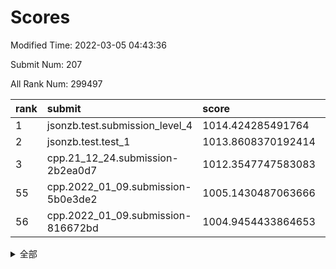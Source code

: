 # Scores

Modified Time: 2022-03-05 04:43:36

Submit Num: 207

All Rank Num: 299497

| rank |               submit               |       score        |       sigma        | pk_num |
| :--- | :--------------------------------- | :----------------- | :----------------- | :----- |
| 1    | jsonzb.test.submission_level_4     | 1014.424285491764  | 0.8142371292576551 | 5786   |
| 2    | jsonzb.test.test_1                 | 1013.8608370192414 | 0.8118516099073483 | 5789   |
| 3    | cpp.21_12_24.submission-2b2ea0d7   | 1012.3547747583083 | 0.7934213999467163 | 5789   |
| 55   | cpp.2022_01_09.submission-5b0e3de2 | 1005.1430487063666 | 0.7320565824088721 | 5786   |
| 56   | cpp.2022_01_09.submission-816672bd | 1004.9454433864653 | 0.7129656694154183 | 5787   |


<details>
<summary>全部</summary>

| rank |                 submit                 |       score        |       sigma        | pk_num |
| :--- | :------------------------------------- | :----------------- | :----------------- | :----- |
| 1    | jsonzb.test.submission_level_4         | 1014.424285491764  | 0.8142371292576551 | 5786   |
| 2    | jsonzb.test.test_1                     | 1013.8608370192414 | 0.8118516099073483 | 5789   |
| 3    | cpp.21_12_24.submission-2b2ea0d7       | 1012.3547747583083 | 0.7934213999467163 | 5789   |
| 4    | gobigger.level_3.submission_level_3_10 | 1011.6546080050357 | 0.7735714393006092 | 5786   |
| 5    | gobigger.level_3.submission_level_3_44 | 1011.3334463438664 | 0.7982273848693024 | 5790   |
| 6    | gobigger.level_3.submission_level_3_26 | 1011.2958656919652 | 0.7816777235636375 | 5787   |
| 7    | gobigger.level_3.submission_level_3_29 | 1011.1870633412474 | 0.7459786800192568 | 5786   |
| 8    | gobigger.level_3.submission_level_3_28 | 1011.1503061390727 | 0.7807806363562892 | 5787   |
| 9    | gobigger.level_3.submission_level_3_46 | 1011.0775388834514 | 0.785841381673766  | 5785   |
| 10   | gobigger.level_3.submission_level_3_1  | 1011.0122256831316 | 0.7956134229501663 | 5784   |
| 11   | gobigger.level_3.submission_level_3_8  | 1010.7956255733098 | 0.7956559600284467 | 5788   |
| 12   | gobigger.level_3.submission_level_3_35 | 1010.5321834516672 | 0.7576049840343207 | 5789   |
| 13   | gobigger.level_3.submission_level_3_3  | 1010.4408953778035 | 0.7685250098549053 | 5789   |
| 14   | gobigger.level_3.submission_level_3_14 | 1010.4330421587831 | 0.7700613594666424 | 5792   |
| 15   | gobigger.level_3.submission_level_3_9  | 1010.4005194582176 | 0.7527856692981211 | 5786   |
| 16   | gobigger.level_3.submission_level_3_6  | 1010.3903471773474 | 0.7596231985801516 | 5789   |
| 17   | gobigger.level_3.submission_level_3_5  | 1010.3889005098799 | 0.745586570428185  | 5789   |
| 18   | gobigger.level_3.submission_level_3_7  | 1010.3772141991828 | 0.7574885103840837 | 5789   |
| 19   | gobigger.level_3.submission_level_3_37 | 1010.3665509089107 | 0.7843308815176827 | 5787   |
| 20   | gobigger.level_3.submission_level_3_34 | 1010.1841999684709 | 0.7869582632713752 | 5794   |
| 21   | gobigger.level_3.submission_level_3_31 | 1010.1820549288939 | 0.7634592800814735 | 5783   |
| 22   | gobigger.level_3.submission_level_3_42 | 1010.1719243938585 | 0.7718467792569574 | 5785   |
| 23   | gobigger.level_3.submission_level_3_33 | 1010.1070535398183 | 0.7637157823973896 | 5789   |
| 24   | gobigger.level_3.submission_level_3_0  | 1010.0270108381573 | 0.7572617614348581 | 5786   |
| 25   | gobigger.level_3.submission_level_3_25 | 1009.9975022393642 | 0.7434938975785204 | 5787   |
| 26   | gobigger.level_3.submission_level_3_36 | 1009.9609082496873 | 0.7356058359273996 | 5792   |
| 27   | gobigger.level_3.submission_level_3_17 | 1009.9291252900175 | 0.7623941118323572 | 5788   |
| 28   | gobigger.level_3.submission_level_3_19 | 1009.9237378884651 | 0.7733922887220747 | 5788   |
| 29   | gobigger.level_3.submission_level_3_32 | 1009.9237358331804 | 0.7638085800274332 | 5789   |
| 30   | gobigger.level_3.submission_level_3_23 | 1009.8580250399051 | 0.7467741877950757 | 5793   |
| 31   | gobigger.level_3.submission_level_3_24 | 1009.8276755341807 | 0.7535697666773055 | 5789   |
| 32   | gobigger.level_3.submission_level_3_22 | 1009.7490105468584 | 0.767322320957973  | 5788   |
| 33   | gobigger.level_3.submission_level_3_11 | 1009.7297589440474 | 0.7725295223242341 | 5784   |
| 34   | gobigger.level_3.submission_level_3_2  | 1009.7234615093582 | 0.7752335655697529 | 5789   |
| 35   | gobigger.level_3.submission_level_3_43 | 1009.6370065280206 | 0.7516088943924922 | 5787   |
| 36   | gobigger.level_3.submission_level_3_30 | 1009.5823714610884 | 0.7659253927751711 | 5789   |
| 37   | gobigger.level_3.submission_level_3_15 | 1009.5277324970091 | 0.7521596701922335 | 5789   |
| 38   | gobigger.level_3.submission_level_3_49 | 1009.5108867107118 | 0.7607065797832325 | 5782   |
| 39   | gobigger.level_3.submission_level_3_27 | 1009.476236511658  | 0.7529345854398531 | 5786   |
| 40   | gobigger.level_3.submission_level_3_45 | 1009.4710729343732 | 0.7370725940151306 | 5785   |
| 41   | gobigger.level_3.submission_level_3_4  | 1009.4143171214895 | 0.7669179320522246 | 5789   |
| 42   | gobigger.level_3.submission_level_3_12 | 1009.3903154667826 | 0.7333903464231472 | 5788   |
| 43   | gobigger.level_3.submission_level_3_48 | 1009.2849974823899 | 0.751543484918102  | 5789   |
| 44   | gobigger.level_3.submission_level_3_47 | 1009.1535010816951 | 0.7375392467264122 | 5790   |
| 45   | gobigger.level_3.submission_level_3_40 | 1009.0503559320721 | 0.7695067091555193 | 5791   |
| 46   | gobigger.level_3.submission_level_3_39 | 1009.0376584165629 | 0.7485625402505072 | 5789   |
| 47   | gobigger.level_3.submission_level_3_16 | 1009.0058067988246 | 0.7592607418809831 | 5788   |
| 48   | gobigger.level_3.submission_level_3_38 | 1008.9908302777623 | 0.7625990484285525 | 5792   |
| 49   | gobigger.level_3.submission_level_3_18 | 1008.7562232225434 | 0.738740646124957  | 5781   |
| 50   | gobigger.level_3.submission_level_3_41 | 1008.6229159494594 | 0.7490114837862063 | 5787   |
| 51   | gobigger.level_3.submission_level_3_20 | 1008.3633534497936 | 0.7269458219938205 | 5784   |
| 52   | gobigger.level_3.submission_level_3_13 | 1008.2380683637746 | 0.7331875373522512 | 5788   |
| 53   | gobigger.level_3.submission_level_3_21 | 1007.5916524298323 | 0.7460274988433347 | 5791   |
| 54   | gobigger.level_1.submission_level_1_1  | 1005.1756160369122 | 0.7346335144133893 | 5791   |
| 55   | cpp.2022_01_09.submission-5b0e3de2     | 1005.1430487063666 | 0.7320565824088721 | 5786   |
| 56   | cpp.2022_01_09.submission-816672bd     | 1004.9454433864653 | 0.7129656694154183 | 5787   |
| 57   | gobigger.level_1.submission_level_1_47 | 1004.6981580791872 | 0.7124884979791778 | 5790   |
| 58   | gobigger.level_1.submission_level_1_38 | 1004.5226856358663 | 0.7160047356468668 | 5783   |
| 59   | gobigger.level_1.submission_level_1_36 | 1004.3097595898203 | 0.7206616602200763 | 5789   |
| 60   | gobigger.level_1.submission_level_1_24 | 1004.2676307018706 | 0.711251362640653  | 5787   |
| 61   | gobigger.level_1.submission_level_1_10 | 1004.0280252771686 | 0.7142159007775662 | 5791   |
| 62   | gobigger.level_1.submission_level_1_15 | 1003.9557027146686 | 0.7236885843931015 | 5785   |
| 63   | gobigger.level_1.submission_level_1_35 | 1003.9324319481268 | 0.7172409705516313 | 5788   |
| 64   | gobigger.level_1.submission_level_1_37 | 1003.8520863125796 | 0.7081105952855228 | 5786   |
| 65   | gobigger.level_1.submission_level_1_8  | 1003.8119898999864 | 0.733611096608072  | 5792   |
| 66   | gobigger.level_1.submission_level_1_6  | 1003.6755952780599 | 0.7214467811152543 | 5787   |
| 67   | gobigger.level_1.submission_level_1_28 | 1003.6636683784575 | 0.7115205021883625 | 5784   |
| 68   | gobigger.level_1.submission_level_1_42 | 1003.613488414506  | 0.7099455474298437 | 5793   |
| 69   | gobigger.level_1.submission_level_1_29 | 1003.5486324257957 | 0.7050056494603805 | 5788   |
| 70   | gobigger.level_1.submission_level_1_12 | 1003.5456091730543 | 0.7054420004946709 | 5789   |
| 71   | gobigger.level_1.submission_level_1_21 | 1003.5441906471012 | 0.7089839583505069 | 5790   |
| 72   | gobigger.level_1.submission_level_1_39 | 1003.5276256841582 | 0.7164535839346013 | 5786   |
| 73   | gobigger.level_1.submission_level_1_32 | 1003.4714370777684 | 0.7116579773138272 | 5785   |
| 74   | gobigger.level_1.submission_level_1_5  | 1003.4471480065638 | 0.7129303910092146 | 5789   |
| 75   | gobigger.level_1.submission_level_1_33 | 1003.4394010910476 | 0.7151606586956669 | 5787   |
| 76   | gobigger.level_1.submission_level_1_0  | 1003.4073689797723 | 0.7104730259759795 | 5781   |
| 77   | gobigger.level_1.submission_level_1_45 | 1003.3222862386127 | 0.7177073057883172 | 5789   |
| 78   | gobigger.level_1.submission_level_1_34 | 1003.2049105869454 | 0.7163660531987094 | 5789   |
| 79   | gobigger.level_1.submission_level_1_16 | 1003.1935360875997 | 0.7196377986311017 | 5784   |
| 80   | gobigger.level_1.submission_level_1_31 | 1003.1780854741055 | 0.7155239145642948 | 5790   |
| 81   | gobigger.level_1.submission_level_1_14 | 1003.1430133752519 | 0.7203896829081498 | 5783   |
| 82   | gobigger.level_1.submission_level_1_43 | 1003.1098919078825 | 0.7195335283111837 | 5789   |
| 83   | gobigger.level_1.submission_level_1_23 | 1003.0657728699451 | 0.7207505543659738 | 5787   |
| 84   | gobigger.level_1.submission_level_1_27 | 1003.0532529157861 | 0.7208620588290383 | 5783   |
| 85   | gobigger.level_1.submission_level_1_4  | 1002.9370285201893 | 0.7128824763245235 | 5788   |
| 86   | gobigger.level_1.submission_level_1_11 | 1002.9026353863823 | 0.717110879395757  | 5785   |
| 87   | gobigger.level_1.submission_level_1_41 | 1002.8833791036701 | 0.7160110980932033 | 5789   |
| 88   | gobigger.level_1.submission_level_1_44 | 1002.8380680125073 | 0.7180642591584487 | 5782   |
| 89   | gobigger.level_1.submission_level_1_13 | 1002.8289420868404 | 0.7251709930223778 | 5785   |
| 90   | gobigger.level_1.submission_level_1_18 | 1002.7944983848943 | 0.7120942110534257 | 5791   |
| 91   | gobigger.level_1.submission_level_1_20 | 1002.6982531854875 | 0.7114834883173056 | 5787   |
| 92   | gobigger.level_1.submission_level_1_46 | 1002.647532868494  | 0.7068062425218116 | 5787   |
| 93   | gobigger.level_1.submission_level_1_40 | 1002.6459055123003 | 0.7020054991925495 | 5787   |
| 94   | gobigger.level_1.submission_level_1_2  | 1002.5787949470704 | 0.7117273557457501 | 5785   |
| 95   | gobigger.level_1.submission_level_1_9  | 1002.5772655759841 | 0.7280303910564385 | 5788   |
| 96   | gobigger.level_1.submission_level_1_49 | 1002.556741260119  | 0.7201801373698672 | 5783   |
| 97   | gobigger.level_1.submission_level_1_30 | 1002.5329593090984 | 0.7066051091616771 | 5790   |
| 98   | gobigger.level_1.submission_level_1_25 | 1002.4469919292553 | 0.7162284040182234 | 5786   |
| 99   | gobigger.level_1.submission_level_1_17 | 1002.4019550374591 | 0.7230933354291322 | 5790   |
| 100  | gobigger.level_1.submission_level_1_22 | 1002.2380020012    | 0.7160413202261319 | 5782   |
| 101  | gobigger.level_1.submission_level_1_3  | 1002.1787165807075 | 0.7235726663017867 | 5784   |
| 102  | gobigger.level_1.submission_level_1_48 | 1002.1249153936245 | 0.7099875259806873 | 5788   |
| 103  | gobigger.level_1.submission_level_1_7  | 1002.0900171921579 | 0.7190752017201006 | 5792   |
| 104  | gobigger.level_1.submission_level_1_19 | 1001.9768520857543 | 0.7080358937401888 | 5792   |
| 105  | gobigger.level_1.submission_level_1_26 | 1001.7515947078583 | 0.7035272407060047 | 5787   |
| 106  | gobigger.random.submission_random_48   | 996.9775970150569  | 0.718736823311048  | 5783   |
| 107  | gobigger.random.submission_random_35   | 996.8591337325884  | 0.7060983489723055 | 5789   |
| 108  | gobigger.random.submission_random_6    | 996.8043420624839  | 0.7091118058816067 | 5786   |
| 109  | gobigger.random.submission_random_14   | 996.785190966786   | 0.7046873044393589 | 5788   |
| 110  | gobigger.random.submission_random_29   | 996.7537017129843  | 0.7047534734005233 | 5786   |
| 111  | gobigger.random.submission_random_42   | 996.7332624706365  | 0.7060975138980925 | 5787   |
| 112  | gobigger.random.submission_random_17   | 996.6979773018522  | 0.7102082832831111 | 5783   |
| 113  | gobigger.random.submission_random_11   | 996.6795863529992  | 0.7046365827216694 | 5780   |
| 114  | gobigger.random.submission_random_25   | 996.6632469490415  | 0.7207973609553863 | 5788   |
| 115  | gobigger.random.submission_random_19   | 996.6424139077587  | 0.7073705061008483 | 5786   |
| 116  | gobigger.random.submission_random_1    | 996.6405568512168  | 0.7087758961449074 | 5789   |
| 117  | gobigger.random.submission_random_37   | 996.5334008705742  | 0.7048976804357143 | 5786   |
| 118  | gobigger.random.submission_random_10   | 996.4907222863657  | 0.7076193489956546 | 5787   |
| 119  | gobigger.random.submission_random_32   | 996.4759515237031  | 0.717363895533539  | 5786   |
| 120  | gobigger.random.submission_random_8    | 996.4237797354247  | 0.7006833312637921 | 5784   |
| 121  | gobigger.random.submission_random_33   | 996.4150998547944  | 0.7135682972199939 | 5791   |
| 122  | gobigger.random.submission_random_45   | 996.4044546075717  | 0.7096043715681409 | 5790   |
| 123  | gobigger.random.submission_random_16   | 996.3918423014352  | 0.7094303628494238 | 5788   |
| 124  | gobigger.random.submission_random_41   | 996.3534353944581  | 0.7119259073187771 | 5789   |
| 125  | gobigger.random.submission_random_2    | 996.3506040727199  | 0.7036223917913029 | 5784   |
| 126  | gobigger.random.submission_random_3    | 996.263989726814   | 0.7180857756030083 | 5783   |
| 127  | gobigger.random.submission_random_43   | 996.2634813562116  | 0.7168600588529198 | 5787   |
| 128  | gobigger.random.submission_random_31   | 996.2200985988043  | 0.7128258254526079 | 5787   |
| 129  | gobigger.random.submission_random_39   | 996.1333053347447  | 0.7168402455546291 | 5789   |
| 130  | gobigger.random.submission_random_27   | 996.1179068438947  | 0.7081115438516291 | 5786   |
| 131  | gobigger.random.submission_random_34   | 996.1117325230662  | 0.7107151950153732 | 5789   |
| 132  | gobigger.random.submission_random_24   | 996.1066632489802  | 0.7063803881117873 | 5786   |
| 133  | gobigger.random.submission_random_20   | 996.0976368695494  | 0.7108434513750956 | 5786   |
| 134  | gobigger.random.submission_random_0    | 996.0688368217251  | 0.7114151551892072 | 5790   |
| 135  | gobigger.random.submission_random_40   | 996.0079764140135  | 0.7259025144248555 | 5787   |
| 136  | gobigger.random.submission_random_23   | 995.9963703677914  | 0.7054718185080543 | 5787   |
| 137  | gobigger.random.submission_random_5    | 995.9775488753597  | 0.7005910170974059 | 5785   |
| 138  | gobigger.random.submission_random_15   | 995.9722475275023  | 0.7064885097762121 | 5787   |
| 139  | gobigger.random.submission_random_13   | 995.9567508759757  | 0.7136405477798774 | 5788   |
| 140  | gobigger.random.submission_random_36   | 995.9435456073768  | 0.7171978252942275 | 5789   |
| 141  | gobigger.random.submission_random_28   | 995.93277190336    | 0.7148010900224769 | 5789   |
| 142  | gobigger.random.submission_random_9    | 995.8266986436832  | 0.7070677101065189 | 5794   |
| 143  | gobigger.random.submission_random_12   | 995.8264809747144  | 0.7015679672377417 | 5786   |
| 144  | gobigger.random.submission_random_21   | 995.7773243925559  | 0.7133401784138551 | 5794   |
| 145  | gobigger.random.submission_random_4    | 995.7594658068655  | 0.7095252166583309 | 5785   |
| 146  | gobigger.random.submission_random_49   | 995.7492504001627  | 0.7080714918963738 | 5785   |
| 147  | gobigger.random.submission_random_46   | 995.6726945797467  | 0.715442229366576  | 5789   |
| 148  | gobigger.random.submission_random_38   | 995.6076780138742  | 0.7127770306856293 | 5790   |
| 149  | gobigger.random.submission_random_26   | 995.5557248180211  | 0.7201472040322355 | 5789   |
| 150  | gobigger.random.submission_random_7    | 995.5230474921893  | 0.7158707115503526 | 5788   |
| 151  | gobigger.random.submission_random_22   | 995.3989632007982  | 0.7136179947238329 | 5787   |
| 152  | gobigger.random.submission_random_30   | 995.3447753041155  | 0.718311919827222  | 5786   |
| 153  | gobigger.random.submission_random_44   | 995.2740907892822  | 0.7056763078228339 | 5788   |
| 154  | gobigger.random.submission_random_18   | 995.0297944473317  | 0.7085534196453637 | 5780   |
| 155  | gobigger.random.submission_random_47   | 994.9550228175236  | 0.7271172324515807 | 5791   |
| 156  | gobigger.level_2.submission_level_2_19 | 993.8524348834145  | 0.7360211861520168 | 5786   |
| 157  | gobigger.level_2.submission_level_2_17 | 993.65590715497    | 0.7408706808910677 | 5783   |
| 158  | gobigger.level_2.submission_level_2_24 | 993.334438891754   | 0.7377928212238115 | 5785   |
| 159  | gobigger.level_2.submission_level_2_18 | 993.2480243278269  | 0.7227430046175793 | 5787   |
| 160  | gobigger.level_2.submission_level_2_27 | 993.210511837002   | 0.738255856534967  | 5786   |
| 161  | gobigger.level_2.submission_level_2_6  | 993.1988897383421  | 0.7407458589471814 | 5783   |
| 162  | gobigger.level_2.submission_level_2_1  | 993.1653377635473  | 0.7451278195705529 | 5789   |
| 163  | gobigger.level_2.submission_level_2_0  | 993.1519086045456  | 0.7598586191846763 | 5788   |
| 164  | gobigger.level_2.submission_level_2_23 | 993.1220228373471  | 0.7342253457261939 | 5788   |
| 165  | gobigger.level_2.submission_level_2_43 | 993.087495212873   | 0.730001100474518  | 5785   |
| 166  | gobigger.level_2.submission_level_2_11 | 992.9000872202892  | 0.7247586332399506 | 5785   |
| 167  | gobigger.level_2.submission_level_2_40 | 992.7954644709948  | 0.736824526301431  | 5788   |
| 168  | gobigger.level_2.submission_level_2_38 | 992.7926849913758  | 0.7493514438780845 | 5788   |
| 169  | gobigger.level_2.submission_level_2_28 | 992.7834351719134  | 0.7240321433695465 | 5788   |
| 170  | gobigger.level_2.submission_level_2_8  | 992.7151812665983  | 0.7399785400215624 | 5790   |
| 171  | gobigger.level_2.submission_level_2_22 | 992.6874950505036  | 0.7400773045566779 | 5788   |
| 172  | gobigger.level_2.submission_level_2_25 | 992.6762757236468  | 0.7288012636244994 | 5792   |
| 173  | gobigger.level_2.submission_level_2_34 | 992.571685646835   | 0.7478699020516003 | 5789   |
| 174  | gobigger.level_2.submission_level_2_48 | 992.5535142357305  | 0.7407514175976896 | 5787   |
| 175  | gobigger.level_2.submission_level_2_7  | 992.4787049261104  | 0.7429059759539214 | 5790   |
| 176  | gobigger.level_2.submission_level_2_9  | 992.4071108966928  | 0.7318617504275953 | 5788   |
| 177  | gobigger.level_2.submission_level_2_20 | 992.3471302959385  | 0.7279833923159184 | 5786   |
| 178  | gobigger.level_2.submission_level_2_39 | 992.2831423924039  | 0.7328209614514366 | 5784   |
| 179  | gobigger.level_2.submission_level_2_33 | 992.188571935394   | 0.7459489388048763 | 5790   |
| 180  | gobigger.level_2.submission_level_2_29 | 992.1533198884842  | 0.7504491192754169 | 5794   |
| 181  | gobigger.level_2.submission_level_2_35 | 992.0861482436949  | 0.7464044941744076 | 5785   |
| 182  | gobigger.level_2.submission_level_2_21 | 991.9812385882328  | 0.7363733290195714 | 5782   |
| 183  | gobigger.level_2.submission_level_2_2  | 991.9760664525865  | 0.7506018592591821 | 5788   |
| 184  | gobigger.level_2.submission_level_2_44 | 991.9169558278753  | 0.7465566692679133 | 5789   |
| 185  | gobigger.level_2.submission_level_2_31 | 991.8652768004272  | 0.7363376082444754 | 5788   |
| 186  | gobigger.level_2.submission_level_2_14 | 991.8444528399395  | 0.7580892588605657 | 5786   |
| 187  | gobigger.level_2.submission_level_2_42 | 991.5354772618786  | 0.7549075175927731 | 5787   |
| 188  | gobigger.level_2.submission_level_2_16 | 991.5067003793359  | 0.7512640124657348 | 5787   |
| 189  | gobigger.level_2.submission_level_2_30 | 991.5047087102495  | 0.7367983566018969 | 5787   |
| 190  | gobigger.level_2.submission_level_2_15 | 991.4588923841189  | 0.7745594301529636 | 5789   |
| 191  | gobigger.level_2.submission_level_2_49 | 991.4370205747591  | 0.7441599643600162 | 5788   |
| 192  | gobigger.level_2.submission_level_2_41 | 991.4259588526942  | 0.7489049485216437 | 5791   |
| 193  | gobigger.level_2.submission_level_2_4  | 991.3404093826748  | 0.7629637986411999 | 5789   |
| 194  | gobigger.level_2.submission_level_2_10 | 991.2599997320565  | 0.7675705239707262 | 5786   |
| 195  | gobigger.level_2.submission_level_2_12 | 991.2485918040652  | 0.7494107349271869 | 5790   |
| 196  | gobigger.level_2.submission_level_2_45 | 991.1083255189463  | 0.7568389432507848 | 5786   |
| 197  | gobigger.level_2.submission_level_2_32 | 990.9854621909743  | 0.7492311347423809 | 5786   |
| 198  | gobigger.level_2.submission_level_2_3  | 990.9541008601218  | 0.7817395174335696 | 5789   |
| 199  | gobigger.level_2.submission_level_2_47 | 990.9358473552205  | 0.7616341091076341 | 5787   |
| 200  | gobigger.level_2.submission_level_2_46 | 990.8543715369279  | 0.7674797694582864 | 5782   |
| 201  | gobigger.level_2.submission_level_2_5  | 990.5475905269822  | 0.7906547711385314 | 5787   |
| 202  | gobigger.level_2.submission_level_2_36 | 990.5312613704851  | 0.7791658824345639 | 5789   |
| 203  | gobigger.level_2.submission_level_2_37 | 990.5281254617121  | 0.7720328988913889 | 5788   |
| 204  | gobigger.level_2.submission_level_2_26 | 990.4148950304862  | 0.7687020312883567 | 5786   |
| 205  | gobigger.level_2.submission_level_2_13 | 990.1647842178654  | 0.7778124654808306 | 5789   |
| 206  | gobigger.none.submission_none_0        | 978.8346559977982  | 1.2034279967032517 | 5787   |
| 207  | gobigger.none.submission_none_1        | 975.2985994296986  | 1.558773907082112  | 5787   |

</details>